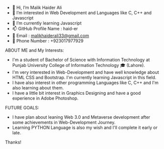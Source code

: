 - 👋 Hi, I’m Malik Haider Ali
- 👀 I’m interested in Web Development and Languages like C, C++ and Javascript
- 🌱 I’m currently learning Javascript
- 📫 GitHub Profile Name : haid-er
- 📧 Email : malikhaiderali33@gmail.com
- 📱 Phone Number : +923017977929

ABOUT ME and My Interests:

- I'm a student of Bachelor of Science with Information Technology at Punjab University College of Information Technology 🎓 (Lahore).
- I'm very interested in Web-Development and have well knowledge about HTML CSS and Bootstrap. I'm currently learning Javascript in this field.
- I have also interest in other programming Languages like C, C++ and I'm also learning about them.
- I have a little bit interest in Graphics Designing and have a good experience in Adobe Photoshop. 

FUTURE GOALS:

- I have plan about leaning Web 3.0 and Metaverse development after some achievements in Web-Development Journey.
- Learning PYTHON Language is also my wish and I'll complete it early or late.

Thanks!

